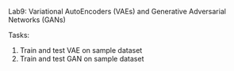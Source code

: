 Lab9: Variational AutoEncoders (VAEs) and Generative Adversarial Networks (GANs)

Tasks:
1. Train and test VAE on sample dataset
2. Train and test GAN on sample dataset
